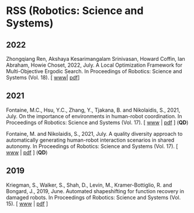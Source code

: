 # RSS (Robotics: Science and Systems)

## 2022

Zhongqiang Ren, Akshaya Kesarimangalam Srinivasan, Howard Coffin, Ian Abraham, Howie Choset, 2022, July. A Local Optimization Framework for Multi-Objective Ergodic Search. In Proceedings of Robotics: Science and Systems (Vol. 18). [ [www](https://roboticsconference.org/program/papers/052/)| [pdf](http://www.roboticsproceedings.org/rss18/p052.pdf)]

## 2021

Fontaine, M.C., Hsu, Y.C., Zhang, Y., Tjakana, B. and Nikolaidis, S., 2021, July. On the importance of environments in human-robot coordination. In Proceedings of Robotics: Science and Systems (Vol. 17). [ [www](http://www.roboticsproceedings.org/rss17/p038.html) | [pdf](http://www.roboticsproceedings.org/rss17/p038.pdf) ] (**QD**)

Fontaine, M. and Nikolaidis, S., 2021, July. A quality diversity approach to automatically generating human-robot interaction scenarios in shared autonomy. In Proceedings of Robotics: Science and Systems (Vol. 17). [ [www](http://www.roboticsproceedings.org/rss17/p036.html) | [pdf](http://www.roboticsproceedings.org/rss17/p036.pdf) ] (**QD**)

## 2019

Kriegman, S., Walker, S., Shah, D., Levin, M., Kramer-Bottiglio, R. and Bongard, J., 2019, June. Automated shapeshifting for function recovery in damaged robots. In Proceedings of Robotics: Science and Systems (Vol. 15). [ [www](http://www.roboticsproceedings.org/rss15/p28.html) | [pdf](http://www.roboticsproceedings.org/rss15/p28.pdf) ]
